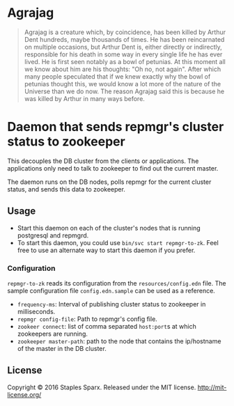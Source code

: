 # Agrajag

> Agrajag is a creature which, by coincidence, has been killed by Arthur Dent hundreds, maybe thousands of times. He has been reincarnated on multiple occasions, but Arthur Dent is, either directly or indirectly, responsible for his death in some way in every single life he has ever lived. He is first seen notably as a bowl of petunias. At this moment all we know about him are his thoughts: "Oh no, not again". After which many people speculated that if we knew exactly why the bowl of petunias thought this, we would know a lot more of the nature of the Universe than we do now. The reason Agrajag said this is because he was killed by Arthur in many ways before. 

# Daemon that sends repmgr's cluster status to zookeeper

This decouples the DB cluster from the clients or applications. The applications only need to talk to zookeeper to find out the current master.

The daemon runs on the DB nodes, polls repmgr for the current cluster status, and sends this data to zookeeper.

## Usage

- Start this daemon on each of the cluster's nodes that is running postgresql and repmgrd.
- To start this daemon, you could use `bin/svc start repmgr-to-zk`. Feel free to use an alternate way to start this daemon if you prefer.

### Configuration
`repmgr-to-zk` reads its configuration from the `resources/config.edn` file. The sample configuration file `config.edn.sample` can be used as a reference.

- `frequency-ms`: Interval of publishing cluster status to zookeeper in milliseconds.
- `repmgr config-file`: Path to repmgr's config file.
- `zookeer connect`: list of comma separated `host:port`s at which zookeepers are running.
- `zookeeper master-path`: path to the node that contains the ip/hostname of the master in the DB cluster.

## License

Copyright © 2016 Staples Sparx. Released under the MIT license. http://mit-license.org/

